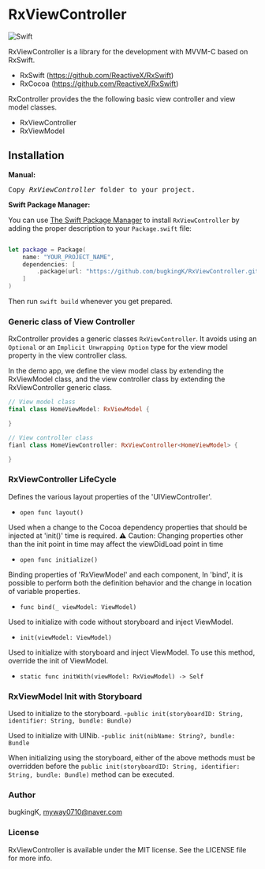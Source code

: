 # RxViewController

![Swift](https://img.shields.io/badge/Swift-5.0-orange.svg)

RxViewController is a library for the development with MVVM-C based on RxSwift.

- RxSwift (https://github.com/ReactiveX/RxSwift)
- RxCocoa (https://github.com/ReactiveX/RxSwift)

RxController provides the the following basic view controller and view model classes.

- RxViewController
- RxViewModel

## Installation
<b>Manual:</b>
<pre>
Copy <i>RxViewController</i> folder to your project.
</pre>

<b>Swift Package Manager:</b>

You can use [The Swift Package Manager](https://swift.org/package-manager) to install `RxViewController` by adding the proper description to your `Package.swift` file:

```swift

let package = Package(
    name: "YOUR_PROJECT_NAME",
    dependencies: [
        .package(url: "https://github.com/bugkingK/RxViewController.git", from: "1.0.0"),
    ]
)
```
Then run `swift build` whenever you get prepared.

### Generic class of View Controller

RxController provides a generic classes `RxViewController`.
It avoids using an `Optional` or an `Implicit Unwrapping Option` type for the view model property in the view controller class.

In the demo app, we define the view model class by extending the RxViewModel class, and the view controller class by extending the RxViewController generic class.

```Swift
// View model class
final class HomeViewModel: RxViewModel {

}

// View controller class
fianl class HomeViewController: RxViewController<HomeViewModel> {

}
```

### RxViewController LifeCycle
Defines the various layout properties of the 'UIViewController'.

- `open func layout()`

Used when a change to the Cocoa dependency properties that should be injected at 'init()' time is required.
⚠️ Caution: Changing properties other than the init point in time may affect the viewDidLoad point in time

- `open func initialize()`

Binding properties of 'RxViewModel' and each component, In 'bind', it is possible to perform both the definition behavior and the change in location of variable properties.

- `func bind(_ viewModel: ViewModel)`

Used to initialize with code without storyboard and inject ViewModel.
- `init(viewModel: ViewModel)`

Used to initialize with storyboard and inject ViewModel. To use this method, override the init of ViewModel.
- `static func initWith(viewModel: RxViewModel) -> Self`

### RxViewModel Init with Storyboard
Used to initialize to the storyboard.
-`public init(storyboardID: String, identifier: String, bundle: Bundle)`

Used to initialize with UINib.
-`public init(nibName: String?, bundle: Bundle`

When initializing using the storyboard, either of the above methods must be overridden before the `public init(storyboardID: String, identifier: String, bundle: Bundle)` method can be executed.


### Author

bugkingK, myway0710@naver.com

### License

RxViewController is available under the MIT license. See the LICENSE file for more info.
